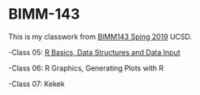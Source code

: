 # BIMM-143

This is my classwork from [BIMM143 Sping 2019](https://bioboot.github.io/bimm143_S19/) UCSD.

-Class 05: [R Basics, Data Structures and Data Input](http://www.8020marketingguy.com/wp-content/uploads/2018/10/cat-videos.jpg)  

-Class 06: R Graphics, Generating Plots with R  

-Class 07: Kekek  
